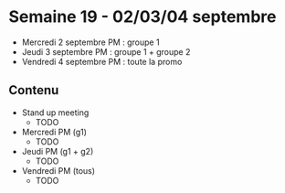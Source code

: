 # Semaine 19 - 02/03/04 septembre

- Mercredi 2 septembre PM : groupe 1
- Jeudi 3 septembre PM : groupe 1 + groupe 2
- Vendredi 4 septembre PM : toute la promo

## Contenu

- Stand up meeting
    - TODO
- Mercredi PM (g1)
    - TODO
- Jeudi PM (g1 + g2)
    - TODO
- Vendredi PM (tous)
    - TODO
